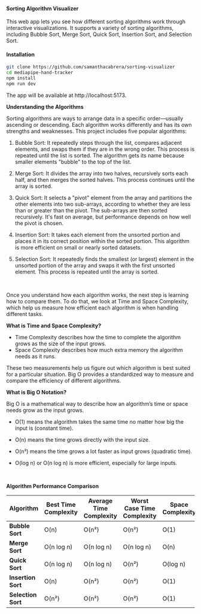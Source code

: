 #### Sorting Algorithm Visualizer

This web app lets you see how different sorting algorithms work through interactive visualizations. It supports a variety of sorting algorithms, including Bubble Sort, Merge Sort, Quick Sort, Insertion Sort, and Selection Sort.

#### Installation

```bash
git clone https://github.com/samanthacabrera/sorting-visualizer
cd mediapipe-hand-tracker
npm install
npm run dev
```

The app will be available at http://localhost:5173.
</br>

**Understanding the Algorithms**

Sorting algorithms are ways to arrange data in a specific order—usually ascending or descending. Each algorithm works differently and has its own strengths and weaknesses. This project includes five popular algorithms:

1. Bubble Sort: It repeatedly steps through the list, compares adjacent elements, and swaps them if they are in the wrong order. This process is repeated until the list is sorted. The algorithm gets its name because smaller elements "bubble" to the top of the list.

2. Merge Sort: It divides the array into two halves, recursively sorts each half, and then merges the sorted halves. This process continues until the array is sorted.

3. Quick Sort: It selects a "pivot" element from the array and partitions the other elements into two sub-arrays, according to whether they are less than or greater than the pivot. The sub-arrays are then sorted recursively. It's fast on average, but performance depends on how well the pivot is chosen.

4. Insertion Sort: It takes each element from the unsorted portion and places it in its correct position within the sorted portion. This algorithm is more efficient on small or nearly sorted datasets.

5. Selection Sort: It repeatedly finds the smallest (or largest) element in the unsorted portion of the array and swaps it with the first unsorted element. This process is repeated until the array is sorted.

</br>

Once you understand how each algorithm works, the next step is learning how to compare them. To do that, we look at Time and Space Complexity, which help us measure how efficient each algorithm is when handling different tasks.

**What is Time and Space Complexity?**

- Time Complexity describes how the time to complete the algorithm grows as the size of the input grows.
- Space Complexity describes how much extra memory the algorithm needs as it runs.

These two measurements help us figure out which algorithm is best suited for a particular situation. Big O provides a standardized way to measure and compare the efficiency of different algorithms.

**What is Big O Notation?**

Big O is a mathematical way to describe how an algorithm’s time or space needs grow as the input grows.

- O(1) means the algorithm takes the same time no matter how big the input is (constant time).

- O(n) means the time grows directly with the input size.

- O(n²) means the time grows a lot faster as input grows (quadratic time).

- O(log n) or O(n log n) is more efficient, especially for large inputs.

</br>

**Algorithm Performance Comparison**

| Algorithm          | Best Time Complexity | Average Time Complexity | Worst Case Time Complexity | Space Complexity |
| ------------------ | -------------------- | ----------------------- | -------------------------- | ---------------- |
| **Bubble Sort**    | O(n)                 | O(n²)                   | O(n²)                      | O(1)             |
| **Merge Sort**     | O(n log n)           | O(n log n)              | O(n log n)                 | O(n)             |
| **Quick Sort**     | O(n log n)           | O(n log n)              | O(n²)                      | O(log n)         |
| **Insertion Sort** | O(n)                 | O(n²)                   | O(n²)                      | O(1)             |
| **Selection Sort** | O(n²)                | O(n²)                   | O(n²)                      | O(1)             |

</details>
